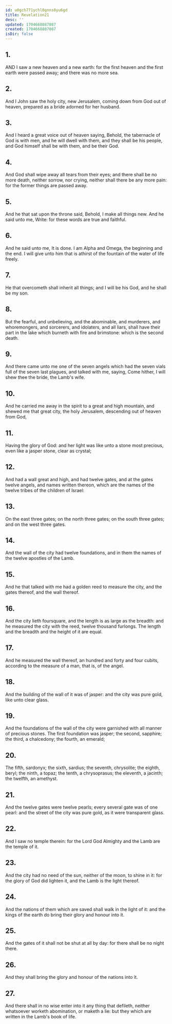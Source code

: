 ```yaml
---
id: u0gch771ychl0gnns0yu6gd
title: Revelation21
desc: ''
updated: 1704668887087
created: 1704668887087
isDir: false
---
```

## 1.
AND I saw a new heaven and a new earth: for the first heaven and the first earth were passed away; and there was no more sea.
## 2.
And I John saw the holy city, new Jerusalem, coming down from God out of heaven, prepared as a bride adorned for her husband.
## 3.
And I heard a great voice out of heaven saying, Behold, the tabernacle of God is with men, and he will dwell with them, and they shall be his people, and God himself shall be with them, and be their God.
## 4.
And God shall wipe away all tears from their eyes; and there shall be no more death, neither sorrow, nor crying, neither shall there be any more pain: for the former things are passed away.
## 5.
And he that sat upon the throne said, Behold, I make all things new. And he said unto me, Write: for these words are true and faithful.
## 6.
And he said unto me, It is done. I am Alpha and Omega, the beginning and the end. I will give unto him that is athirst of the fountain of the water of life freely.
## 7.
He that overcometh shall inherit all things; and I will be his God, and he shall be my son.
## 8.
But the fearful, and unbelieving, and the abominable, and murderers, and whoremongers, and sorcerers, and idolaters, and all liars, shall have their part in the lake which burneth with fire and brimstone: which is the second death.
## 9.
And there came unto me one of the seven angels which had the seven vials full of the seven last plagues, and talked with me, saying, Come hither, I will shew thee the bride, the Lamb's wife.
## 10.
And he carried me away in the spirit to a great and high mountain, and shewed me that great city, the holy Jerusalem, descending out of heaven from God,
## 11.
Having the glory of God: and her light was like unto a stone most precious, even like a jasper stone, clear as crystal;
## 12.
And had a wall great and high, and had twelve gates, and at the gates twelve angels, and names written thereon, which are the names of the twelve tribes of the children of Israel:
## 13.
On the east three gates; on the north three gates; on the south three gates; and on the west three gates.
## 14.
And the wall of the city had twelve foundations, and in them the names of the twelve apostles of the Lamb.
## 15.
And he that talked with me had a golden reed to measure the city, and the gates thereof, and the wall thereof.
## 16.
And the city lieth foursquare, and the length is as large as the breadth: and he measured the city with the reed, twelve thousand furlongs. The length and the breadth and the height of it are equal.
## 17.
And he measured the wall thereof, an hundred and forty and four cubits, according to the measure of a man, that is, of the angel.
## 18.
And the building of the wall of it was of jasper: and the city was pure gold, like unto clear glass.
## 19.
And the foundations of the wall of the city were garnished with all manner of precious stones. The first foundation was jasper; the second, sapphire; the third, a chalcedony; the fourth, an emerald;
## 20.
The fifth, sardonyx; the sixth, sardius; the seventh, chrysolite; the eighth, beryl; the ninth, a topaz; the tenth, a chrysoprasus; the eleventh, a jacinth; the twelfth, an amethyst.
## 21.
And the twelve gates were twelve pearls; every several gate was of one pearl: and the street of the city was pure gold, as it were transparent glass.
## 22.
And I saw no temple therein: for the Lord God Almighty and the Lamb are the temple of it.
## 23.
And the city had no need of the sun, neither of the moon, to shine in it: for the glory of God did lighten it, and the Lamb is the light thereof.
## 24.
And the nations of them which are saved shall walk in the light of it: and the kings of the earth do bring their glory and honour into it.
## 25.
And the gates of it shall not be shut at all by day: for there shall be no night there.
## 26.
And they shall bring the glory and honour of the nations into it.
## 27.
And there shall in no wise enter into it any thing that defileth, neither whatsoever worketh abomination, or maketh a lie: but they which are written in the Lamb's book of life.

